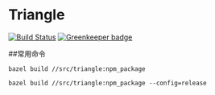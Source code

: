 # Triangle

[![Build Status](https://travis-ci.com/LinBoLen/triangle.svg?token=GrAszzpvUziQMLDcLucq&branch=master)](https://travis-ci.com/LinBoLen/triangle)
[![Greenkeeper badge](https://badges.greenkeeper.io/gradii/triangle.svg)](https://greenkeeper.io/)


##常用命令
```
bazel build //src/triangle:npm_package
```

```
bazel build //src/triangle:npm_package --config=release
```
